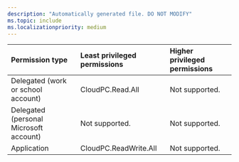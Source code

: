 ```yaml
---
description: "Automatically generated file. DO NOT MODIFY"
ms.topic: include
ms.localizationpriority: medium
---
```


|Permission type|Least privileged permissions|Higher privileged permissions|
|:---|:---|:---|
|Delegated (work or school account)|CloudPC.Read.All|Not supported.|
|Delegated (personal Microsoft account)|Not supported.|Not supported.|
|Application|CloudPC.ReadWrite.All|Not supported.|

